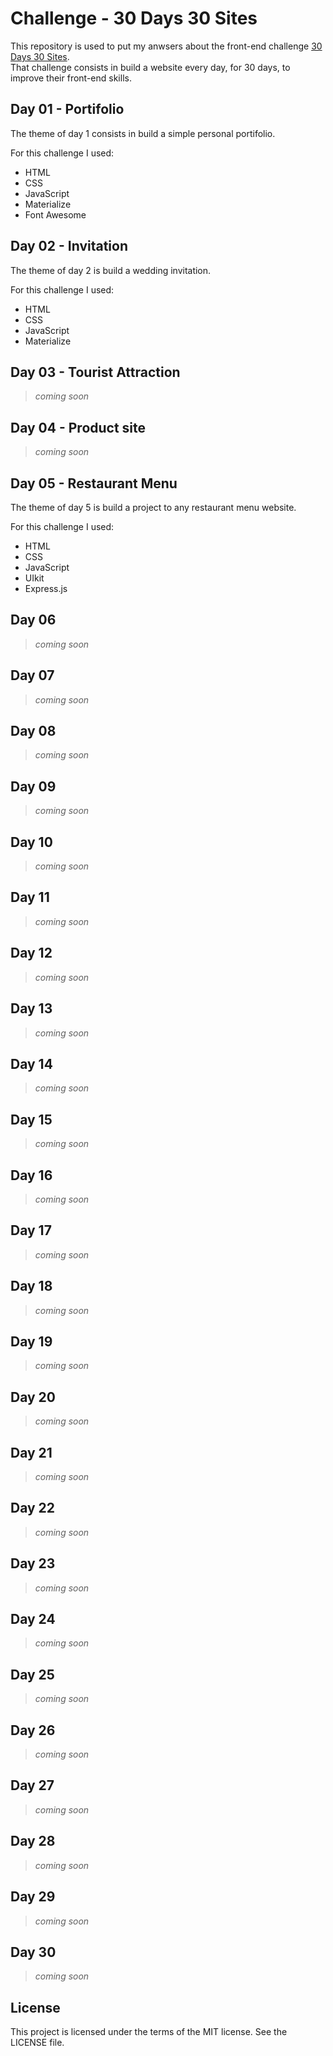 
# Challenge - 30 Days 30 Sites

This repository is used to put my anwsers about the front-end challenge [30 Days 30 Sites][1].  
That challenge consists in build a website every day, for 30 days, to improve their front-end skills.

## Day 01 - Portifolio

The theme of day 1 consists in build a simple personal portifolio.  

For this challenge I used:

* HTML
* CSS
* JavaScript
* Materialize
* Font Awesome

## Day 02 - Invitation

The theme of day 2 is build a wedding invitation.  

For this challenge I used:

* HTML
* CSS
* JavaScript
* Materialize


## Day 03 - Tourist Attraction

> *coming soon*

## Day 04 - Product site

> *coming soon*

## Day 05 - Restaurant Menu

The theme of day 5 is build a project to any restaurant menu website. 

For this challenge I used:

* HTML
* CSS
* JavaScript
* UIkit
* Express.js


## Day 06 

> *coming soon*

## Day 07 

> *coming soon*

## Day 08 

> *coming soon*

## Day 09 

> *coming soon*

## Day 10

> *coming soon*

## Day 11

> *coming soon*

## Day 12

> *coming soon*

## Day 13

> *coming soon*

## Day 14

> *coming soon*

## Day 15

> *coming soon*

## Day 16

> *coming soon*

## Day 17

> *coming soon*

## Day 18

> *coming soon*

## Day 19

> *coming soon*

## Day 20

> *coming soon*

## Day 21

> *coming soon*

## Day 22

> *coming soon*

## Day 23

> *coming soon*

## Day 24

> *coming soon*

## Day 25

> *coming soon*

## Day 26

> *coming soon*

## Day 27

> *coming soon*

## Day 28

> *coming soon*

## Day 29

> *coming soon*

## Day 30

> *coming soon*


## License

This project is licensed under the terms of the MIT license. See the LICENSE file.

[1]: https://www.subscribepage.com/30days30sites
